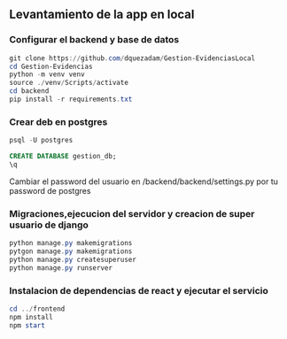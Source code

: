 ## Levantamiento de la app en local

### Configurar el backend y base de datos 
 
```powershell
git clone https://github.com/dquezadam/Gestion-EvidenciasLocal
cd Gestion-Evidencias
python -m venv venv
source ./venv/Scripts/activate
cd backend
pip install -r requirements.txt
```

### Crear deb en postgres

```powershell
psql -U postgres
```
```sql
CREATE DATABASE gestion_db;
\q
```
Cambiar el password del usuario en /backend/backend/settings.py por tu password de postgres

### Migraciones,ejecucion del servidor y creacion de super usuario de django
```powershell
python manage.py makemigrations
pytgon manage.py makemigrations
python manage.py createsuperuser
python manage.py runserver
```


### Instalacion de dependencias de react y ejecutar el servicio
```powershell
cd ../frontend
npm install
npm start
```






